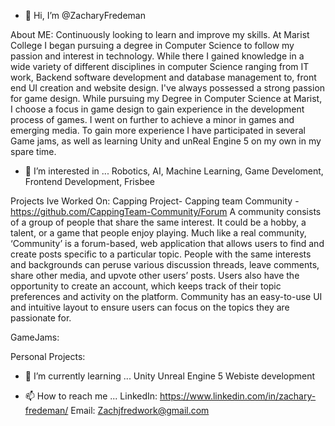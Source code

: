 - 👋 Hi, I’m @ZacharyFredeman

About ME: 
  Continuously looking to learn and improve my skills.
    At Marist College I began pursuing a degree in Computer Science to follow my passion and interest in technology. While there I gained knowledge in a wide variety of different disciplines in computer Science ranging from IT work, Backend software development and database management to, front end UI creation and website design. 
  I've always possessed a strong passion for game design. While pursuing my Degree in Computer Science at Marist, I choose a focus in game design to gain experience in the development process of games. I went on further to achieve a minor in games and emerging media. To gain more experience I have participated in several Game jams, as well as learning Unity and unReal Engine 5 on my own in my spare time.
 

- 👀 I’m interested in ...
  Robotics, AI, Machine Learning, Game Develoment, Frontend Development, Frisbee
  

Projects Ive Worked On: 
 Capping Project- Capping team Community -https://github.com/CappingTeam-Community/Forum 
  A community consists of a group of people that share the same interest. It could be a hobby, a talent, or a game that people enjoy playing. 
  Much like a real community, ‘Community’ is a forum-based, web application that allows users to find and create posts specific to a particular topic. 
  People with the same interests and backgrounds can peruse various discussion threads, leave comments, share other media, and upvote other users’ posts. 
  Users also have the opportunity to create an account, which keeps track of their topic preferences and activity on the platform. 
  Community has an easy-to-use UI and intuitive layout to ensure users can focus on the topics they are passionate for. 
  
  GameJams:
  
  Personal Projects:


- 🌱 I’m currently learning ...
  Unity
  Unreal Engine 5
  Webiste development

- 📫 How to reach me ...
  LinkedIn: https://www.linkedin.com/in/zachary-fredeman/
  Email: Zachjfredwork@gmail.com
